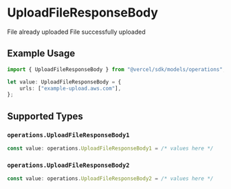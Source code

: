 # UploadFileResponseBody

File already uploaded
File successfully uploaded

## Example Usage

```typescript
import { UploadFileResponseBody } from "@vercel/sdk/models/operations";

let value: UploadFileResponseBody = {
    urls: ["example-upload.aws.com"],
};
```

## Supported Types

### `operations.UploadFileResponseBody1`

```typescript
const value: operations.UploadFileResponseBody1 = /* values here */
```

### `operations.UploadFileResponseBody2`

```typescript
const value: operations.UploadFileResponseBody2 = /* values here */
```

